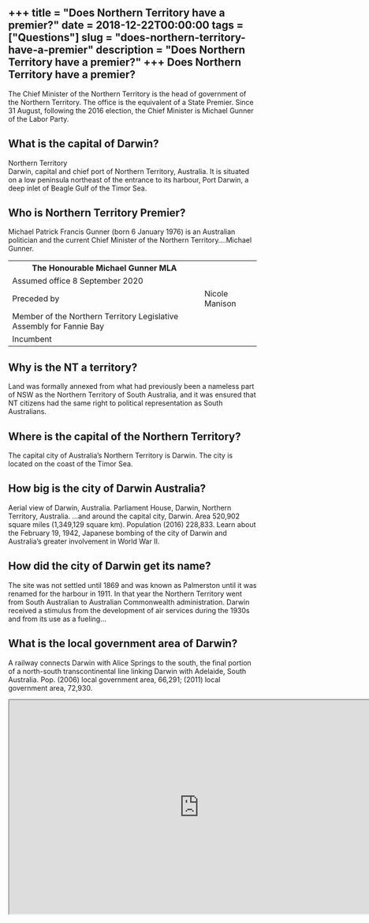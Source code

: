 +++
title = "Does Northern Territory have a premier?"
date = 2018-12-22T00:00:00
tags = ["Questions"]
slug = "does-northern-territory-have-a-premier"
description = "Does Northern Territory have a premier?"
+++
Does Northern Territory have a premier?
---------------------------------------

The Chief Minister of the Northern Territory is the head of government of the Northern Territory. The office is the equivalent of a State Premier. Since 31 August, following the 2016 election, the Chief Minister is Michael Gunner of the Labor Party.

What is the capital of Darwin?
------------------------------

Northern Territory  
Darwin, capital and chief port of Northern Territory, Australia. It is situated on a low peninsula northeast of the entrance to its harbour, Port Darwin, a deep inlet of Beagle Gulf of the Timor Sea.

Who is Northern Territory Premier?
----------------------------------

Michael Patrick Francis Gunner (born 6 January 1976) is an Australian politician and the current Chief Minister of the Northern Territory….Michael Gunner.

<table><tr><th>The Honourable Michael Gunner MLA</th></tr><tr><td>Assumed office 8 September 2020</td></tr><tr><td>Preceded by</td><td>Nicole Manison</td></tr><tr><td>Member of the Northern Territory Legislative Assembly for Fannie Bay</td></tr><tr><td>Incumbent</td></tr></table>

Why is the NT a territory?
--------------------------

Land was formally annexed from what had previously been a nameless part of NSW as the Northern Territory of South Australia, and it was ensured that NT citizens had the same right to political representation as South Australians.

Where is the capital of the Northern Territory?
-----------------------------------------------

The capital city of Australia’s Northern Territory is Darwin. The city is located on the coast of the Timor Sea.

How big is the city of Darwin Australia?
----------------------------------------

Aerial view of Darwin, Australia. Parliament House, Darwin, Northern Territory, Australia. …and around the capital city, Darwin. Area 520,902 square miles (1,349,129 square km). Population (2016) 228,833. Learn about the February 19, 1942, Japanese bombing of the city of Darwin and Australia’s greater involvement in World War II.

How did the city of Darwin get its name?
----------------------------------------

The site was not settled until 1869 and was known as Palmerston until it was renamed for the harbour in 1911. In that year the Northern Territory went from South Australian to Australian Commonwealth administration. Darwin received a stimulus from the development of air services during the 1930s and from its use as a fueling…

What is the local government area of Darwin?
--------------------------------------------

A railway connects Darwin with Alice Springs to the south, the final portion of a north-south transcontinental line linking Darwin with Adelaide, South Australia. Pop. (2006) local government area, 66,291; (2011) local government area, 72,930.

<iframe allow="accelerometer; autoplay; clipboard-write; encrypted-media; gyroscope; picture-in-picture" allowfullscreen="" class="__youtube_prefs__  epyt-is-override  no-lazyload" data-no-lazy="1" data-origheight="433" data-origwidth="770" data-skipgform_ajax_framebjll="" height="433" id="_ytid_85283" loading="lazy" src="https://www.youtube.com/embed/TO1CR6aazj0?enablejsapi=1&autoplay=0&cc_load_policy=0&cc_lang_pref=&iv_load_policy=1&loop=0&modestbranding=0&rel=1&fs=1&playsinline=0&autohide=2&theme=dark&color=red&controls=1&" title="YouTube player" width="770"></iframe>